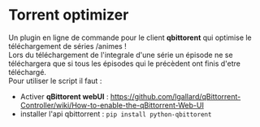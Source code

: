 # Torrent optimizer  
Un plugin en ligne de commande pour le client **qbittorent** qui optimise le téléchargement de séries /animes !  
Lors du téléchargement de l'integrale d'une série un épisode ne se téléchargera que si tous les épisodes qui le précèdent ont finis d'etre téléchargé.   
Pour utiliser le script il faut :
* Activer **qBittorent webUI** : https://github.com/lgallard/qBittorrent-Controller/wiki/How-to-enable-the-qBittorrent-Web-UI  
* installer l'api qbittorrent : `pip install python-qbittorent`    


  

  